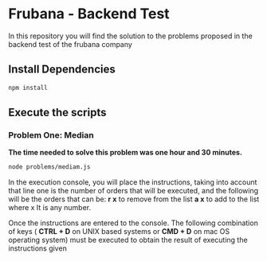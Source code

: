 # Frubana - Backend Test
In this repository you will find the solution to the problems proposed in the backend test of the frubana company



## Install Dependencies

```bash
npm install
```

## Execute the scripts

### Problem One: Median

**The time needed to solve this problem was one hour and 30 minutes.**

```bash
node problems/mediam.js
```
In the execution console, you will place the instructions, taking into account that line one is the number of orders that will be executed, and the following will be the orders that can be: **r x** to remove from the list **a x** to add to the list where x It is any number.

Once the instructions are entered to the console.
The following combination of keys ( **CTRL + D** on UNIX based systems or **CMD + D** on mac OS operating system) must be executed to obtain the result of executing the instructions given




